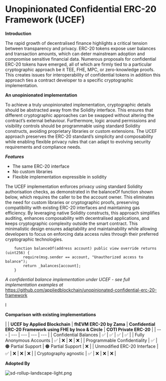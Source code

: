 # **Unopinionated Confidential ERC-20 Framework (UCEF)**

**Introduction**

The rapid growth of decentralised finance highlights a critical tension between transparency and privacy. ERC-20 tokens expose user balances and transaction amounts, which can deter mainstream adoption and compromise sensitive financial data. Numerous proposals for confidential ERC-20 tokens have emerged, all of which are firmly tied to a particular cryptographic approach be it TEE, FHE, MPC, or zero-knowledge proofs. This creates issues for interoperability of confidential tokens in addition this approach ties a contract developer to a specific cryptographic implementation.

**An unopinionated implementation**

To achieve a truly unopinionated implementation, cryptographic details should be abstracted away from the Solidity interface. This ensures that different cryptographic approaches can be swapped without altering the contract’s external behaviour. Furthermore, logic around permissions and visibility controls should be programmable using standard Solidity constructs, avoiding proprietary libraries or custom extensions. The UCEF approach preserves the ERC-20 standard’s simplicity and composability while enabling flexible privacy rules that can adapt to evolving security requirements and compliance needs.

***Features***

- The same ERC-20 interface
- No custom libraries
- Flexible implementation expressible in solidity

The UCEF implementation enforces privacy using standard Solidity authorisation checks, as demonstrated in the balanceOf function shown below, which requires the caller to be the account owner. This eliminates the need for custom libraries or cryptographic proofs, preserving compatibility with existing ERC-20 interfaces and maintaining gas efficiency. By leveraging native Solidity constructs, this approach simplifies auditing, enhances composability with decentralised applications, and keeps cryptographic complexity outside the smart contract. This minimalistic design ensures adaptability and maintainability while allowing developers to focus on enforcing data access rules through their preferred cryptographic technologies.

```solidity
    function balanceOf(address account) public view override returns (uint256) {
        require(msg.sender == account, "Unauthorized access to balance");
        return _balances[account];
    }
```

*A confidential balance implementation under UCEF - see full implementation examples at* https://github.com/appliedblockchain/unopinionated-confidential-erc-20-framework

I 

**Comparison with existing implementations**

|  | **UCEF by Applied Blockchain** | **fhEVM ERC-20 by Zama** | **Confidential ERC-20 Framework using FHE by Inco & Circle** | **COTI Private ERC-20**
 |
| --- | --- | --- | --- | --- |
| Confidential Balances | ✅ | ✅ | ✅ | ✅ |
| Fully Anonymous Accounts | ✅ | ❌ | ❌ | ❌ |
| Programmable Confidentiality | ✅ | 🟠 Partial Support | 🟠 Partial Support | ❌ |
| Unmodified ERC-20 Interface | ✅ | ❌ | ❌ | ❌ |
| Cryptography agnostic | ✅ | ❌ | ❌ | ❌ |

**Adopted By**

![sd-rollup-landscape-light.png](attachment:6f71133c-4d46-4f5c-83c7-0626493a4476:sd-rollup-landscape-light.png)